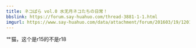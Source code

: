 ```yaml
---
title: ネコぱら vol.0 水无月ネコたちの日常！
bbslink: https://forum.say-huahuo.com/thread-3881-1-1.html
imgurl: https://www.say-huahuo.com/data/attachment/forum/201603/19/120106jwwnnwnwhvzhffuu.jpg
---
```


艹猫，这个是r15的不是r18<!--more-->

